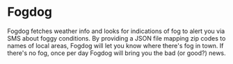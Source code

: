 # Fogdog

Fogdog fetches weather info and looks for indications of fog to alert you via SMS about foggy conditions. By providing a JSON file mapping zip codes to names of local areas, Fogdog will let you know where there's fog in town. If there's no fog, once per day Fogdog will bring you the bad (or good?) news.
